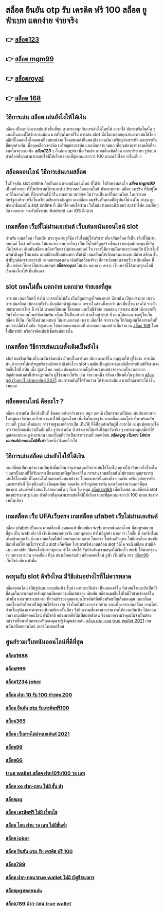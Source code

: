 # สล็อต ยืนยัน otp รับ เครดิต ฟรี 100 สล็อต  ยูฟ่าเบท แตกง่าย จ่ายจริง

## 👉 [สล็อต123](https://m.gamblerape.com/login?action=register)
## 👉 [สล็อต mgm99](https://m.gamblerape.com/login?action=login)
## 👉 [สล็อตroyal](https://m.gamblerape.com/login?action=login)
## 👉 [สล็อต 168](https://www.gamblerape.com/)

## วิธีการเล่น สล็อต เล่นยังไงให้ได้เงิน

สล็อต เป็นแหล่งความบันเทิงชั้นเยี่ยม สามารถสนุกกับการเล่นได้โดยไม่ อยากได้ ทักษะหรือโชคใด ๆ และเป็นเกมที่ได้รับความนิยม มากที่สุดในคาสิโน  การเล่น slot นั้นไม่ยากเลยคุณสามารถเล่นได้โดยคลิกที่ไอคอนใดไอคอนหนึ่งบนหน้าจอ ไอคอนเหล่านี้แสดงถึง ยอดเงิน เหรียญต่อบรรทัด และบรรทัดที่แตกต่างกัน  เมื่อคุณเลือก เครดิต   เหรียญต่อบรรทัด และเลือกจำนวนแถวที่คุณต้องการ เล่นเพื่อที่จะชนะในรอบเกมนั้น ***สล็อต123*** ๆ ก็แค่กด   spin เพื่อเริ่มเล่น เกมสล็อตมีสล็อต หลายประเภท รูปแบบ ตัวเลือกที่คุณสามารถเล่นได้มีให้เลือก เยอะที่สุดเกมมากกว่า 100 เกมภเว็บไชต์ ายในเดียว


## สล็อตออนไลน์ วิธีการเล่นเกมสล็อต

ในปัจจุบัน  slot online ถือเป็นเกม แทงพนันออนไลน์ ที่ได้รับ  ได้รับความสนใจ ***สล็อต mgm99*** เป็นอย่างมาก ทั้งในประเทศไทยและต่างประเทศสล็อตออนไลน์ พัฒนามาจาก สล็อต  แมชชีน ที่มีอยู่ในคาสิโนออนไลน์   ที่มีการติดตั้งไว้ใน casino online   ไม่ว่าจะเป็นคาสิโนออนไลน์   ในประเทศสหรัฐอเมริกา หรือในทวีปเอเชียอย่างกัมพูชา  เกมสล็อต แมชชีนเป็นเกมที่มีรูปผลไม้ แต่ใน ล่าสุด ถูกพัฒนาขึ้นมาเป็น  slot online  ที่ เลือกได้ เล่นได้ผ่าน เว็บไซต์  ผ่านคอมพิวเตอร์  สมาร์ทโฟน  และอื่นๆอีก เยอะแยะ รองรับทั้งระบบ Android และ iOS อีกด้วย

##  เกมสล็อต เว็บที่ไม่ผ่านเอเย่นต์  เว็บเล่นพนันออนไลน์ slot 

สำหรับ เกมสล็อต  เว็บพนัน ตรง   พูดง่ายๆก็คือ เว็บไซต์ผู้ให้บริการ เกี่ยวกับสล็อต  ที่เป็น  เว็บที่ไม่ผ่านเอเย่นต์ ไม่ผ่านตัวแทน  ไม่ผ่านกระบวนการใดๆ เป็นเว็บไซต์ที่ถูกสร้างขึ้นมาจากกลุ่มนักลงทุนที่เปิดเว็บไซต์เอง  เดิมพันสล็อต  สมัครเว็บตรงไม่ผ่านเอเย่นต์  ใน เวลานี้มีความมั่นคงและปลอดภัย มีโปรโมชั่นที่น่าดึงดูด ให้มาเล่น เกมสล็อตเป็นอย่างมาก ทั้งยังมี เกมสล็อตให้เลือกเล่นมากมาย มีค่าย สล็อต ชั้นนำที่ถูกคัดสรรมาอย่างดี หากอยากลองเล่น เดิมพันสล็อตจริงๆ ก็ควรเลือกเล่นจากเว็บ พนันสล็อต ที่เป็น  สมัครเว็บตรงไม่ผ่านเอเย่นต์   **สล็อตroyal** ไม่ผ่าน คนกลาง  เพราะ เว็บเหล่านี้ได้มาตรฐานไม่มีเรื่องฉ้อโกงให้เห็นนั่นเอง


##  slot ถอนไม่อั้น แตกง่าย แตกบ่าย จ่ายเอะที่สุด

การเล่น เกมสล็อตที่ ทำได้  นำออกได้ไม่อั้น  เป็นที่ถูกอกถูกใจของเหล่า นักพนัน  เป็นอย่างมาก เพราะการเล่นสล็อต   เบิกออกทั้งวัน มีผลดีต่อตัวผู้เล่นเอง เพราะในส่วนนี้หากว่า นักเสี่ยงโชค เล่นได้ รางวัล เยอะมากเท่าไหร่ ก็ ทำได้   นำออกได้แบบ ได้ตลอด และไม่มีจำกัด ยอดถอน  การเล่น slot   เบิกออกทั้งวันจึงถือว่าตอบโจทย์นักเดิมพัน  สล็อต ได้เป็นอย่างดี ส่วนใหญ่  slot ที่  ถอนได้ตลอด จะอยู่ในเว็บสล็อต ที่เป็น  เว็บที่ไม่ผ่านเอเย่นต์ ไม่ผ่านเอเย่นต์  เพราะ เลือกได้ จ่ายรางวัล ให้กับผู้เล่นได้อย่างเต็มที่ นอกจากนี้ยัง ยืนยัน  ว่าผู้เล่นจะ ได้ผลตอบแทนตามที่ นำออกออกมาอย่างเต็มจำนวน [สล็อต 168](https://m.gamblerape.com/login?action=login) โดยไม่มีการหัก หรือการคิดเปอร์เซ็นต์แต่อย่างใด 


##  เกมสล็อต วิธีการเล่นแบบดั้งเดิมเป็นยังไง

 slot แมชชีนเป็นเครื่องพนันชนิดหนึ่ง มักพบในอาร์เคด ผับ และคาสิโน อนุญาตให้ ผู้ใช้งาน การเดิมพัน ด้วยการใส่เหรียญหรือธนบัตรแล้วดึงคันโยก  slot แมชชีนเป็นอุปกรณ์เกมอิเล็กทรอนิกส์ที่มีสามวงล้อขึ้นไปที่ สปิน เมื่อ ผู้เล่นใหม่ กดปุ่ม ช่องแสดงภาพสัญลักษณ์บนหน้าจอของเครื่อง และหากสัญลักษณ์เหล่านี้ปรากฏรวมกัน  ผู้ใช้งานจะได้รับ เงิน จำนวนหนึ่ง สล็อต เป็นหนึ่งในรูปแบบ  [สล็อต pg เว็บตรงไม่ผ่านเอเย่นต์ 2021](https://m.gamblerape.com/login?action=register) เกมการพนันที่ได้รับความ  ได้รับความนิยม มากที่สุดเพราะได้ เงิน ง่ายมาก


## สล็อตออนไลน์ คืออะไร ?

สล็อต   การพนัน ที่กำลังเป็นที่ ชื่นชอบอย่างกว้างขวาง สนุก   แตกดี  เป็นการเล่นที่นิยม เล่นกันมากมาย ในหมู่ของวัยรุ่นและวัยทำงานทำให้มี ผู้เล่นใหม่ เพิ่มขึ้นในทุกๆวัน เกมสล็อตออนไลน์ ที่มาพร้อมกับระบบที่ รูปแบบใหม่และ การจ่ายสูงมากถือว่าเป็น เป็นวิธี ที่ดีที่สุดสำหรับผู้ที่ อยากได้ ลงทุนน้อยและได้ การจ่ายที่เยอะถือว่าเป็นอีกหนึ่ง รูปการพนัน ที่ สร้างรายได้เสริมได้ทุกวันจริง ๆ เพราะเหตุผลนี้ทำให้คุณต้องมาลองดูว่าการเล่น เกมสล็อตถือว่าเป็นการทำงานที่ ยอดเยี่ยม ***สล็อต pg เว็บตรง ไม่ผ่านเอเย่นต์ฝากถอนไม่มีขั้นต่ํา*** อีกหนึ่งวิธีเลยก็ว่าได้

## วิธีการเล่นสล็อต เล่นยังไงให้ได้เงิน
 เกมสล็อตเป็นแหล่งความบันเทิงชั้นเยี่ยม สามารถสนุกกับการเล่นได้โดยไม่ อยากได้ ทักษะหรือโชคใด ๆ และเป็นเกมที่ได้รับความ ชื่นชอบมากที่สุดในคาสิโน  การเล่น เกมสล็อตนั้นไม่ยากเลยคุณสามารถเล่นได้โดยคลิกที่ไอคอนใดไอคอนหนึ่งบนหน้าจอ ไอคอนเหล่านี้แสดงถึง ยอดเงิน เหรียญต่อบรรทัด และบรรทัดที่ ไม่เหมือนกัน  เมื่อคุณเลือก ยอดเงิน  เหรียญต่อบรรทัด และเลือกจำนวนแถวที่คุณต้องการ เล่นเพื่อที่จะชนะในรอบเกมนั้น ๆ ก็แค่ จิ้ม หมุน [สล็อตxo168](https://m.gamblerape.com/login?action=register)  เพื่อเริ่มเล่น เกมสล็อตมี slot หลายประเภท รูปแบบ ตัวเลือกที่คุณสามารถเล่นได้มีให้เลือก เยอะที่สุดเกมมากกว่า 100 เกมภ ช่องทางายในเดียว

##  เกมสล็อต  เว็บ UFAเว็บตรง  เกมสล็อต ufabet เว็บไม่ผ่านเอเย่นต์

สล็อต  ufabet  เป็นเกม เกมสล็อตที่ สุดยอดเท่าที่เคยมีมา  web   แทงพนันออนไลน์ ที่สมบูรณ์แบบที่สุด เป็น web เดียวที่ เงินพิเศษแตกทุกวัน แตกทุกรอบ ทำให้มีลูกค้า มากกว่า เว็บอื่น มี สมาชิกใหม่เพิ่มเข้ามาทุกวัน มีเกม เกมสล็อตให้เลือกเล่นหลากหลาย  โดยตรง  ไม่ผ่านตัวแทน ไม่มีการล็อค  สมาชิก มีเกมใหม่ให้เล่นไม่ว่าจะเป็น  slot   แจ็คพ็อต  โปรเกรสซีฟ เกมสล็อต  slot วีดีโอ จนถึงสล็อต สามมิติแบบ คลาสสิค วิธีเล่นไม่ยุ่งยากทุกคน ทำได้ เล่นได้ รับประกันความสนุกได้เงินเร็ว  web  ได้มาตรฐาน ระบบทางการเงิน ยอดเยี่ยม ที่สุด ต้องเลือกเล่นกับ  สล็อตออนไลน์   ยูฟ่า  เว็บพนัน ตรง  [สล็อต99](https://www.gamblerape.com/)  เว็บไซต์  เดียวเท่านั้น


## ลงทุนกับ slot ดีจริงไหม มีวิธีเล่นอย่างไรที่ไม่ควรพลาด

 สล็อตออนไลน์ เป็นรูปแบบความบันเทิง ชั้นนำ มาหลายปีแล้ว เป็นเกมคาสิโน ที่น่าสนใจและยังเป็นวิธีที่สนุกในการเล่นสำหรับทุกคนที่ชอบความตื่นเต้นของ เดิมพัน สล็อตแมชชีนไม่ได้มีไว้สำหรับคาสิโนเท่านั้น แต่สามารถเล่นจาก ที่ส่วนตัวของคุณเองบนโทรศัพท์มือถือหรือแท็บเล็ตของคุณ เกมสล็อตออนไลน์เปิดโอกาสให้ผู้เล่นได้รับรางวัล จริงโดยไม่ต้องออกจากบ้าน และเนื่องจากเกมสล็อต ออนไลน์ส่วนใหญ่ต้องการค่าธรรมเนียมเพียงครั้งเดียว จึงมี ความเสี่ยงต่ำและสามารถให้ความบันเทิง  ได้ตลอดเวลา  เกมสล็อตออนไลน์ ยังมีข้อดี อย่างมากคือไม่เปิดเผยตัวตน ซึ่งหมายความว่าคุณไม่จำเป็นต้อง กลัวว่าเพื่อนหรือครอบครัวของคุณจะรู้ว่าคุณชอบเล่น [สล็อต ฝาก-ถอน true wallet 2021](https://www.gamblerape.com/) เกมพนันสล็อตออนไลน์ เหล่านี้มากแค่ไหน


## ศูนย์รวมเว็บพนันออนไลน์ที่ดีที่สุด

### [สล็อต1688](https://atom.io/themes/สมัคร%20เว็บ%20ค่า%20สิ%20โน%20ออนไลน์ที่ดีที่สุด%20เชื่อถือได้%20ufa191%20สล็อต%20ทดลองเล่นสล็อตทุกค่าย%20ใหม่ล่าสุด2022)
### [สล็อต999](https://atom.io/themes/สมัครเว็บตรง%20คาสิโนออนไลน์1688%20อันดับ1%20ล่าสุด2022%20สล็อต66%20บาคาร่า%20แทงบอลออนไลน์%20หวย%20เล่นครบ%20จบที่เว็บเดียว)
### [สล็อต1234 joker](https://atom.io/themes/สมัครเว็บตรง%20คาสิโนออนไลน์อันดับ1%20pg%20สล็อต%20ทดลองเล่นสล็อตทุกค่าย%20ใหม่ล่าสุด2022)
### [สล็อต ฝาก 10 รับ 100 ทำยอด 200](https://atom.io/themes/สมัครเว็บตรง%20คาสิโนออนไลน์1688%20อันดับ1%20ล่าสุด2022%20สล็อต%20ยืนยัน%20otp%20รับเครดิตฟรี%2050%20บาคาร่า%20แทงบอลออนไลน์%20เล่นครบ%20จบที่เว็บเดียว)
### [สล็อต ยืนยัน otp รับเครดิตฟรี100](https://atom.io/themes/สมัครเว็บตรง%20คาสิโนออนไลน์1688%20อันดับ1%20ล่าสุด2022%20สล็อต1688%20บาคาร่า%20แทงบอลออนไลน์%20ครบทุกวงจรในที่เดียว)
### [สล็อต365](https://atom.io/themes/สมัครคาสิโนออนไลน์%20แบบฟรีๆ%20ล่าสุด2022%20สล็อตxo168%20บาคาร่า%20เกมไพ่%20แทงบอลออนไลน์%20หวย%20ยิงปลา%20เล่นครบ%20จบที่เว็บเดียว)
### [สล็อต เว็บตรงไม่ผ่านเอเย่นต์ 2021](https://atom.io/themes/สมัครคาสิโนออนไลน์%20แบบฟรีๆ%20ล่าสุด2022%20pg%20สล็อต%20บาคาร่า%20เกมไพ่%20ยิงปลา%20แทงบอลออนไลน์%20หวย%20เล่นครบ%20จบที่เว็บเดียว)
### [สล็อต99](https://atom.io/themes/สมัครคาสิโนออนไลน์%20แบบฟรีๆ%20ล่าสุด2022%20สล็อต%20เว็บตรงไม่ผ่านเอเย่นต์%20ล่าสุด%20บาคาร่า%20เกมไพ่%20ยิงปลา%20หวย%20แทงบอลออนไลน์%20เล่นครบ%20จบที่เว็บเดียว)
### [สล็อต66](https://atom.io/themes/สมัครเว็บตรง%20คาสิโนออนไลน์อันดับ1%20ล่าสุด2022%20สล็อต%20เครดิต%20ฟรี%20100%20ไม่%20ต้อง%20แชร์2021ล่าสุด%20บาคาร่า%20แทงบอลออนไลน์)
### [true wallet สล็อต ฝาก10รับ100 วอ เลท](https://atom.io/themes/สมัครเว็บตรง%20คาสิโนออนไลน์1688%20อันดับ1%20ล่าสุด2022%20สล็อต%20เติม%20true%20wallet%20ฝาก-ถอน%20ไม่มี%20ขั้น%20ต่ํา%202020%20บาคาร่า%20แทงบอลออนไลน์%20หวย%20ยิงปลา%20เล่นครบ%20จบที่เว็บเดียว)
### [สล็อต xo ฝาก-ถอน ไม่มี ขั้น ต่ํา](https://atom.io/themes/สมัครคาสิโนออนไลน์%20แบบฟรีๆ%20ล่าสุด2022%20สล็อต%20เติม%20true%20wallet%20ฝาก%20ถอน%20ไม่มี%20ขั้น%20ต่ํา%202021%20บาคาร่า%20เกมไพ่%20แทงบอลออนไลน์%20หวย%20ยิงปลา%20เล่นครบ%20จบที่เว็บเดียว)
### [สล็อตpg](https://atom.io/themes/สมัครเว็บตรง%20คาสิโนออนไลน์1688%20อันดับ1%20ล่าสุด2022%20สล็อต%20ยืนยัน%20otp%20รับเครดิตฟรี%20ไม่ต้องฝากเงิน%20ไม่ต้องแชร์%20บาคาร่า%20แทงบอลออนไลน์%20หวย%20เล่นครบ%20จบที่เว็บเดียว)
### [สล็อต เครดิตฟรี ไม่มี เงื่อนไข](https://atom.io/themes/สมัครเว็บตรง%20คาสิโนออนไลน์1688%20อันดับ1%20ล่าสุด2022%20สล็อต%20ทดลองเล่นฟรี%20ถอนได้%20บาคาร่า%20แทงบอลออนไลน์)
### [สล็อต โอน ผ่าน วอ เลท ไม่มีขั้นต่ำ](https://atom.io/themes/สมัครคาสิโนออนไลน์%20แบบฟรีๆ%20ล่าสุด2022%20slotxo%20สล็อต%20ฝาก20รับ100%20บาคาร่า%20เกมไพ่%20ยิงปลา%20หวย%20แทงบอลออนไลน์%20เล่นครบ%20จบที่เว็บเดียว)
### [สล็อต joker](https://atom.io/themes/ทางเข้า%20คาสิโนออนไลน์%20เชื่อถือได้%20แน่นอน%20สล็อต%20777%20ทดลองเล่นสล็อตทุกค่าย%20ใหม่ล่าสุด2022)
### [สล็อต ยืนยัน otp รับ เครดิต ฟรี 100](https://atom.io/themes/สมัคร%20เว็บ%20ค่า%20สิ%20โน%20ออนไลน์ที่ดีที่สุด%20เชื่อถือได้%20สล็อต%20โอน%20ผ่าน%20วอ%20เลท%20ไม่มีขั้น%20ต่ํา%202021%20ทดลองเล่นสล็อตทุกค่าย%20ใหม่ล่าสุด2022)
### [สล็อต789](https://atom.io/themes/สมัคร%20เว็บ%20ค่า%20สิ%20โน%20ออนไลน์ที่ดีที่สุด%20เชื่อถือได้%20สล็อต%20666%20ทดลองเล่นสล็อตทุกค่าย%20ใหม่ล่าสุด2022)
### [สล็อต ฝาก-ถอน true wallet ไม่มี บัญชีธนาคาร](https://atom.io/themes/สมัครคาสิโนออนไลน์%20แบบฟรีๆ%20ล่าสุด2022%20สล็อต%20โอน%20ผ่าน%20วอ%20เลท%20ไม่มีขั้น%20ต่ํา%202021%20บาคาร่า%20เกมไพ่%20แทงบอลออนไลน์%20หวย%20ยิงปลา%20เล่นครบ%20จบที่เว็บเดียว)
### [สล็อตpgทดลองเล่น](https://atom.io/themes/สมัครเว็บตรง%20คาสิโนออนไลน์1688%20อันดับ1%20ล่าสุด2022%20สล็อต%20mgm99%20บาคาร่า%20แทงบอลออนไลน์%20หวย%20เล่นครบ%20จบที่เว็บเดียว)
### [สล็อต789 ฝาก-ถอน true wallet](https://atom.io/themes/สมัครเว็บตรง%20คาสิโนออนไลน์อันดับ1%20ล่าสุด2022%20สล็อต%20เติม%20true%20wallet%20ฝาก-ถอน%20ไม่มี%20ขั้น%20ต่ํา%202020%20บาคาร่า%20แทงบอลออนไลน์)
